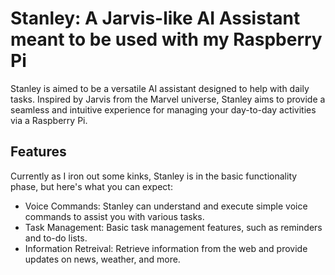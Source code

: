 # Stanley: A Jarvis-like AI Assistant meant to be used with my Raspberry Pi
Stanley is aimed to be a versatile AI assistant designed to help with daily tasks. Inspired by Jarvis from the Marvel universe, Stanley aims to provide a seamless and intuitive experience for managing your day-to-day activities via a Raspberry Pi. 

## Features
Currently as I iron out some kinks, Stanley is in the basic functionality phase, but here's what you can expect:
- Voice Commands: Stanley can understand and execute simple voice commands to assist you with various tasks.
- Task Management: Basic task management features, such as reminders and to-do lists.
- Information Retreival: Retrieve information from the web and provide updates on news, weather, and more.
